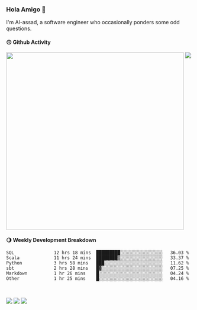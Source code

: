 ### Hola Amigo 🤣   

I'm Al-assad, a software engineer who occasionally ponders some odd questions.  
 
#### 🙃 Github Activity 
<div>
  <img src="https://github-readme-stats.vercel.app/api?username=al-assad&show_icons=true" align="top" style="display: inline-block;" width="480"/>
  <img src="https://github-readme-stats.vercel.app/api/top-langs/?username=al-assad&hide=css,html&langs_count=8&layout=compact" align="top" style="display: inline-block;"/>
</div>

#### 🌖 Weekly Development Breakdown
<!--START_SECTION:waka-->

```text
SQL               12 hrs 18 mins  █████████░░░░░░░░░░░░░░░░   36.03 %
Scala             11 hrs 24 mins  ████████▒░░░░░░░░░░░░░░░░   33.37 %
Python            3 hrs 58 mins   ███░░░░░░░░░░░░░░░░░░░░░░   11.62 %
sbt               2 hrs 28 mins   █▓░░░░░░░░░░░░░░░░░░░░░░░   07.25 %
Markdown          1 hr 26 mins    █░░░░░░░░░░░░░░░░░░░░░░░░   04.24 %
Other             1 hr 25 mins    █░░░░░░░░░░░░░░░░░░░░░░░░   04.16 %
```

<!--END_SECTION:waka-->

<br>

<a href="https://twitter.com/Alassad_dev"><img src="https://img.shields.io/badge/Twitter-@Alassad__dev-blue?style=flat&logo=twitter" /></a>
<a href="https://t.me/alassad_dev"><img src="https://img.shields.io/badge/Telegram-@alassad__dev-orange?style=flat&logo=telegram" /></a>
<a href="https://al-assad.github.io"><img src="https://img.shields.io/badge/Blogs-Linying_Assad's_Blog-yellow?style=flat&logo=github" /></a>

